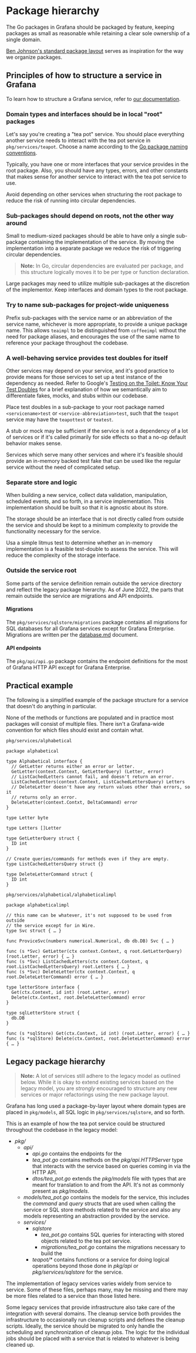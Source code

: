 # Package hierarchy

The Go packages in Grafana should be packaged by feature, keeping
packages as small as reasonable while retaining a clear sole ownership
of a single domain.

[Ben Johnson's standard package layout](https://medium.com/@benbjohnson/standard-package-layout-7cdbc8391fc1) serves as
inspiration for the way we organize packages.

## Principles of how to structure a service in Grafana

To learn how to structure a Grafana service, refer to [our documentation](services.md).

### Domain types and interfaces should be in local "root" packages

Let's say you're creating a "tea pot" service. You should place everything another
service needs to interact with the tea pot service in
`pkg/services/teapot`. Choose a name according to the
[Go package naming conventions](https://go.dev/blog/package-names).

Typically, you have one or more interfaces that your service provides
in the root package. Also, you should have any types, errors, and other constants
that makes sense for another service to interact with the tea pot service to
use.

Avoid depending on other services when structuring the root package to
reduce the risk of running into circular dependencies.

### Sub-packages should depend on roots, not the other way around

Small to medium-sized packages should be able to have only a single
sub-package containing the implementation of the service. By moving the
implementation into a separate package we reduce the risk of triggering
circular dependencies.

> **Note:** In Go, circular dependencies are evaluated per
package, and this structure logically moves it to be per type or function
declaration.

Large packages may need to utilize multiple sub-packages at the discretion
of the implementor. Keep interfaces and domain types to the root
package.

### Try to name sub-packages for project-wide uniqueness

Prefix sub-packages with the service name or an abbreviation of the service name, whichever is more appropriate, to provide a unique package name. 
This allows `teaimpl` to be distinguished from `coffeeimpl` without the need for package aliases, and encourages the use of the same name to reference your package throughout the codebase.

### A well-behaving service provides test doubles for itself

Other services may depend on your service, and it's good practice to
provide means for those services to set up a test instance of the
dependency as needed. Refer to Google's
[Testing on the Toilet: Know Your Test Doubles](https://testing.googleblog.com/2013/07/testing-on-toilet-know-your-test-doubles.html) for a brief
explanation of how we semantically aim to differentiate fakes, mocks,
and stubs within our codebase.

Place test doubles in a sub-package to your root package named
`<servicename>test` or `<service-abbreviation>test`, such that the `teapot` service may have the
`teapottest` or `teatest`.

A stub or mock may be sufficient if the service is not a dependency of a
lot of services or if it's called primarily for side effects so that a
no-op default behavior makes sense.

Services which serve many other services and where it's feasible should
provide an in-memory backed test fake that can be used like the
regular service without the need of complicated setup.

### Separate store and logic

When building a new service, collect data validation, manipulation, scheduled
events, and so forth, in a service implementation. This implementation should
be built so that it is agnostic about its store.

The storage should be an interface that is not directly called from
outside the service and should be kept to a minimum complexity to
provide the functionality necessary for the service.

Usa a simple litmus test to determine whether an in-memory implementation is a feasible test-double to assess the service. This will reduce the complexity of the storage interface. 

### Outside the service root

Some parts of the service definition remain outside the
service directory and reflect the legacy package hierarchy.
As of June 2022, the parts that remain outside the service are migrations and API endpoints.

#### Migrations

The `pkg/services/sqlstore/migrations` package contains all migrations for SQL
databases for all Grafana services except for Grafana Enterprise.
Migrations are written per the [database.md](database.md#migrations) document.

#### API endpoints

The `pkg/api/api.go` package contains the endpoint definitions for the most of
Grafana HTTP API except for Grafana Enterprise.

## Practical example

The following is a simplified example of the package structure for a
service that doesn't do anything in particular.

None of the methods or functions are populated and in practice most
packages will consist of multiple files. There isn't a Grafana-wide
convention for which files should exist and contain what.

`pkg/services/alphabetical`

```
package alphabetical

type Alphabetical interface {
  // GetLetter returns either an error or letter.
  GetLetter(context.Context, GetLetterQuery) (Letter, error)
  // ListCachedLetters cannot fail, and doesn't return an error.
  ListCachedLetters(context.Context, ListCachedLettersQuery) Letters
  // DeleteLetter doesn't have any return values other than errors, so it
  // returns only an error.
  DeleteLetter(context.Contxt, DeltaCommand) error
}

type Letter byte

type Letters []Letter

type GetLetterQuery struct {
  ID int
}

// Create queries/commands for methods even if they are empty.
type ListCachedLettersQuery struct {}

type DeleteLetterCommand struct {
  ID int
}

```

`pkg/services/alphabetical/alphabeticalimpl`

```
package alphabeticalimpl

// this name can be whatever, it's not supposed to be used from outside
// the service except for in Wire.
type Svc struct { … }

func ProviceSvc(numbers numerical.Numerical, db db.DB) Svc { … }

func (s *Svc) GetLetter(ctx context.Context, q root.GetLetterQuery) (root.Letter, error) { … }
func (s *Svc) ListCachedLetters(ctx context.Context, q root.ListCachedLettersQuery) root.Letters { … }
func (s *Svc) DeleteLetter(ctx context.Context, q root.DeleteLetterCommand) error { … }

type letterStore interface {
  Get(ctx.Context, id int) (root.Letter, error)
  Delete(ctx.Context, root.DeleteLetterCommand) error
}

type sqlLetterStore struct {
  db.DB
}

func (s *sqlStore) Get(ctx.Context, id int) (root.Letter, error) { … }
func (s *sqlStore) Delete(ctx.Context, root.DeleteLetterCommand) error { … }
```

## Legacy package hierarchy

> **Note:** A lot of services still adhere to the legacy model as outlined below. While it is okay to
> extend existing services based on the legacy model, you are _strongly_ encouraged to structure any
> new services or major refactorings using the new package layout.

Grafana has long used a package-by-layer layout where domain types
are placed in `pkg/models`, all SQL logic in `pkg/services/sqlstore`,
and so forth.

This is an example of how the tea pot service could be structured
throughout the codebase in the legacy model:

- _pkg/_
  - _api/_
    - _api.go_ contains the endpoints for the
    - _tea_pot.go_ contains methods on the _pkg/api.HTTPServer_ type
      that interacts with the service based on queries coming in via the HTTP
      API.
    - _dtos/tea_pot.go_ extends the _pkg/models_ file with types
      that are meant for translation to and from the API. It's not as commonly
      present as _pkg/models_.
  - _models/tea_pot.go_ contains the models for the service, this
    includes the _command_ and _query_ structs that are used when calling
    the service or SQL store methods related to the service and also any
    models representing an abstraction provided by the service.
  - _services/_
    - _sqlstore_
      - _tea_pot.go_ contains SQL queries for
        interacting with stored objects related to the tea pot service.
      - _migrations/tea_pot.go_ contains the migrations necessary to
        build the
    - _teapot/\*_ contains functions or a service for doing
      logical operations beyond those done in _pkg/api_ or _pkg/services/sqlstore_
      for the service.

The implementation of legacy services varies widely from service to
service. Some of these files, perhaps many, may be missing and there may be
more files related to a service than those listed here.

Some legacy services that provide infrastructure also take care of the
integration with several domains. The cleanup service both
provides the infrastructure to occasionally run cleanup scripts and
defines the cleanup scripts. Ideally, the service should be migrated
to only handle the scheduling and synchronization of cleanup jobs.
The logic for the individual jobs should be placed with a service that is
related to whatever is being cleaned up.
